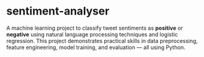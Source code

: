 # sentiment-analyser
A machine learning project to classify tweet sentiments as **positive** or **negative** using natural language processing techniques and logistic regression. This project demonstrates practical skills in data preprocessing, feature engineering, model training, and evaluation — all using Python.
